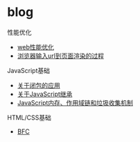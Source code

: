 # blog

性能优化
* [web性能优化](articles/web性能优化.md)
* [浏览器输入url到页面渲染的过程](articles/浏览器输入url到页面渲染的过程.md)

JavaScript基础
* [关于闭包的应用](articles/关于闭包的应用.md)
* [关于JavaScript继承](articles/关于JavaScript继承.md)
* [JavaScript内存、作用域链和垃圾收集机制](articles/JavaScript内存、作用域链和垃圾收集机制.md)

HTML/CSS基础
* [BFC](BFC)
